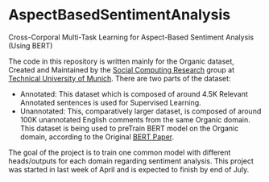 # AspectBasedSentimentAnalysis
Cross-Corporal Multi-Task Learning for Aspect-Based Sentiment Analysis (Using BERT)

The code in this repository is written mainly for the Organic dataset, Created and Maintained by the [Social Computing Research](https://www.social.in.tum.de/en/group/) group at [Technical University of Munich](http://www.in.tum.de/en/cover-page/).
There are two parts of the dataset:
* Annotated: This dataset which is composed of around 4.5K Relevant Annotated sentences is used for Supervised Learning.
* Unannotated: This, comparatively larger dataset, is composed of around 100K unannotated English comments from the same Organic domain. This dataset is being used to preTrain BERT model on the Organic domain, according to the Original [BERT Paper](https://arxiv.org/abs/1810.04805).

The goal of the project is to train one common model with different heads/outputs for each domain regarding sentiment analysis. This project was started in last week of April and is expected to finish by end of July.
